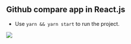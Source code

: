## Github compare app in React.js

-   Use `yarn && yarn start` to run the project.

![](http://g.recordit.co/XyddRCXqQh.gif)
